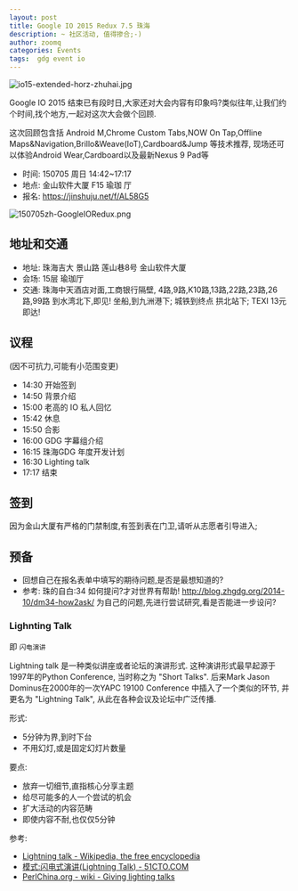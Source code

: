 ```yaml
---
layout: post
title: Google IO 2015 Redux 7.5 珠海
description: ~ 社区活动, 值得掺合;-)
author: zoomq
categories: Events
tags:  gdg event io
---
```


![io15-extended-horz-zhuhai.jpg](http://zoomq.qiniudn.com/ZHGDG/design/iogoogle/io15-extended-horz-zhuhai.jpg)

Google IO 2015 结束已有段时日,大家还对大会内容有印象吗?类似往年,让我们约个时间,找个地方,一起对这次大会做个回顾. 

这次回顾包含括 Android M,Chrome Custom Tabs,NOW On Tap,Offline Maps&Navigation,Brillo&Weave(IoT),Cardboard&Jump 等技术推荐,
现场还可以体验Android Wear,Cardboard以及最新Nexus 9 Pad等


<!--more-->
 
- 时间: 150705 周日 14:42~17:17
- 地点: 金山软件大厦 F15 瑜珈 厅
- 报名: https://jinshuju.net/f/AL58G5

![150705zh-GoogleIORedux.png](http://zoomq.qiniudn.com/ZHGDG/design/iogoogle/150705zh-GoogleIORedux.png)


##  地址和交通
- 地址: 珠海吉大 景山路 莲山巷8号 金山软件大厦 
- 会场: 15层 瑜珈厅
- 交通: 珠海中天酒店对面,工商银行隔壁,
    4路,9路,K10路,13路,22路,23路,26路,99路 到水湾北下,即见! 
    坐船,到九洲港下; 城铁到终点 拱北站下; TEXI 13元即达!

## 议程
(因不可抗力,可能有小范围变更)

- 14:30 开始签到
- 14:50 背景介绍
- 15:00 老高的 IO 私人回忆
- 15:42 休息
- 15:50 合影
- 16:00 GDG 字幕组介绍
- 16:15 珠海GDG 年度开发计划
- 16:30 Lighting talk
- 17:17 结束

##  签到
因为金山大厦有严格的门禁制度,有签到表在门卫,请听从志愿者引导进入;



## 预备

- 回想自己在报名表单中填写的期待问题,是否是最想知道的?
- 参考: 珠的自白:34 如何提问?才对世界有帮助! 
    http://blog.zhgdg.org/2014-10/dm34-how2ask/
    为自己的问题,先进行尝试研究,看是否能进一步设问?

### Lighnting Talk

即 `闪电演讲`

Lightning talk 是一种类似讲座或者论坛的演讲形式. 这种演讲形式最早起源于1997年的Python Conference, 当时称之为 "Short Talks". 后来Mark Jason Dominus在2000年的一次YAPC 19100 Conference 中插入了一个类似的环节, 并更名为 "Lightning Talk", 从此在各种会议及论坛中广泛传播.

形式:

- 5分钟为界,到时下台
- 不用幻灯,或是固定幻灯片数量

要点:

- 放弃一切细节,直指核心分享主题
- 给尽可能多的人一个尝试的机会
- 扩大活动的内容范畴
- 即使内容不耐,也仅仅5分钟

参考: 

- [Lightning talk - Wikipedia, the free encyclopedia](http://en.wikipedia.org/wiki/Lightning_talk)
- [模式:闪电式演讲(Lightning Talk) - 51CTO.COM](http://book.51cto.com/art/201307/402323.htm)
- [PerlChina.org - wiki - Giving lighting talks](http://skm.zoomquiet.io/data/20081015231853/index.html)
